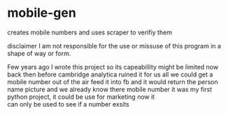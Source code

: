 # mobile-gen
creates mobile numbers and uses scraper to verifiy them 

disclaimer
I am not responsible for the use or missuse of this program in a shape of way or form.

Few years ago I wrote this project so its capeabillity might be limited now back then before cambridge analytica ruined it for us all
we could get a mobile number out of the air feed it into fb and it would return the person name picture and we already know there mobile number
it was my first python project, it could be use for marketing now it  
can only be used to see if a number exsits
